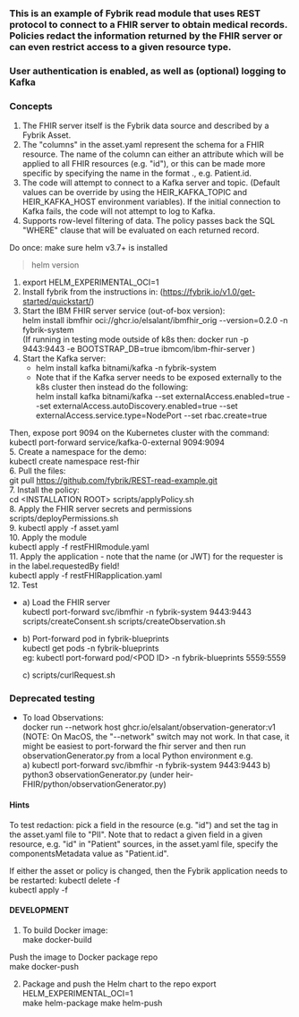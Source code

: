 ### This is an example of Fybrik read module that uses REST protocol to connect to a FHIR server to obtain medical records.  Policies redact the information returned by the FHIR server or can even restrict access to a given resource type.
### User authentication is enabled, as well as (optional) logging to Kafka

### Concepts
1. The FHIR server itself is the Fybrik data source and described by a Fybrik Asset.
2. The "columns" in the asset.yaml represent the schema for a FHIR resource.   The name of the column can either an
attribute which will be applied to all FHIR resources (e.g. "id"), or this can be made more specific by specifying
the name in the format <resource>.<attribute>, e.g. Patient.id.
3. The code will attempt to connect to a Kafka server and topic.  (Default values can be override by using the 
HEIR_KAFKA_TOPIC and HEIR_KAFKA_HOST environment variables).  If the initial connection to Kafka fails, the code 
will not attempt to log to Kafka. 
4. Supports row-level filtering of data.  The policy passes back the SQL 
"WHERE" clause that will be evaluated on each returned record.

Do once:  make sure helm v3.7+ is installed
> helm version

1. export HELM_EXPERIMENTAL_OCI=1
2. Install fybrik from the instructions in: (https://fybrik.io/v1.0/get-started/quickstart/)
3. Start the IBM FHIR server service (out-of-box version):   
helm install ibmfhir oci://ghcr.io/elsalant/ibmfhir_orig --version=0.2.0 -n fybrik-system  
(If running in testing mode outside of k8s then:
docker run -p 9443:9443 -e BOOTSTRAP_DB=true ibmcom/ibm-fhir-server )
4. Start the Kafka server:  
   - helm install kafka bitnami/kafka -n fybrik-system  
   - Note that if the Kafka server needs to be exposed externally to the k8s cluster then instead do the following:  
helm install kafka bitnami/kafka --set externalAccess.enabled=true --set externalAccess.autoDiscovery.enabled=true --set externalAccess.service.type=NodePort --set rbac.create=true
 
Then, expose port 9094 on the Kubernetes cluster with the command:
kubectl port-forward service/kafka-0-external  9094:9094  
5. Create a namespace for the demo:  
kubectl create namespace rest-fhir  
6. Pull the files:  
git pull https://github.com/fybrik/REST-read-example.git  
7. Install the policy:  
cd \<INSTALLATION ROOT>
scripts/applyPolicy.sh  
8. Apply the FHIR server secrets and permissions  
scripts/deployPermissions.sh  
9. kubectl apply -f asset.yaml  
10. Apply the module  
kubectl apply -f restFHIRmodule.yaml  
11. Apply the application - note that the name (or JWT) for the requester is in the label.requestedBy field!  
kubectl apply -f restFHIRapplication.yaml  
12. Test  
- a) Load the FHIR server  
kubectl port-forward svc/ibmfhir -n fybrik-system 9443:9443  
scripts/createConsent.sh
scripts/createObservation.sh

- b) Port-forward pod in fybrik-blueprints  
 kubectl get pods -n fybrik-blueprints  
eg: kubectl port-forward pod/\<POD ID> -n fybrik-blueprints 5559:5559  

  c) scripts/curlRequest.sh

### Deprecated testing
- To load Observations:  
  docker run --network host ghcr.io/elsalant/observation-generator:v1  
(NOTE: On MacOS, the "--network" switch may not work.  In that case, it might be easiest to port-forward the fhir server and 
then run observationGenerator.py from a local Python environment
e.g.  
  a) kubectl port-forward svc/ibmfhir -n fybrik-system 9443:9443 
  b) python3 observationGenerator.py (under heir-FHIR/python/observationGenerator.py) 

#### Hints
To test redaction: pick a field in the resource (e.g. "id") and set the tag in the asset.yaml file to "PII".
Note that to redact a given field in a given resource, e.g. "id" in "Patient" sources, in the asset.yaml file, specify the componentsMetadata value as "Patient.id".

If either the asset or policy is changed, then the Fybrik application needs to be restarted:
kubectl delete -f <name of FybrikApplication file>  
kubectl apply -f <name of FybrikApplication file> 
 
#### DEVELOPMENT

1. To build Docker image:  
make docker-build  

Push the image to Docker package repo  
make docker-push

2. Package and push the Helm chart to the repo 
export HELM_EXPERIMENTAL_OCI=1  
make helm-package 
make helm-push
